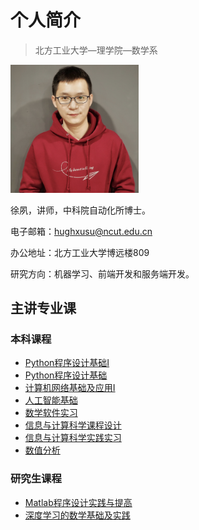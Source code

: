 # 个人简介

> 北方工业大学—理学院—数学系

<img src="https://raw.githubusercontent.com/hughxusu/lesson-index/developing/_images/pPyVPSS.jpg" style="zoom: 20%;" />

徐夙，讲师，中科院自动化所博士。

电子邮箱：hughxusu@ncut.edu.cn

办公地址：北方工业大学博远楼809

研究方向：机器学习、前端开发和服务端开发。

## 主讲专业课

### 本科课程

- [Python程序设计基础I](https://hughxusu.github.io/lesson-index/#/outline/python_1)
- [Python程序设计基础](https://hughxusu.github.io/lesson-index/#/outline/python)
- [计算机网络基础及应用Ⅰ](https://hughxusu.github.io/lesson-index/#/outline/network)
- [人工智能基础](https://hughxusu.github.io/lesson-index/#/outline/ai)
- [数学软件实习](https://hughxusu.github.io/lesson-index/#/outline/math)
- [信息与计算科学课程设计](https://hughxusu.github.io/lesson-index/#/outline/design)
- [信息与计算科学实践实习](https://hughxusu.github.io/lesson-index/#/outline/practice)
- [数值分析](https://hughxusu.github.io/lesson-numerical-analysis/#/)

### 研究生课程

- [Matlab程序设计实践与提高](https://hughxusu.github.io/lesson-index/#/outline/matlab)
- [深度学习的数学基础及实践](https://hughxusu.github.io/lesson-index/#/outline/deeplearn)